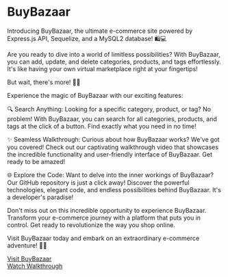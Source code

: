 # BuyBazaar
Introducing BuyBazaar, the ultimate e-commerce site powered by Express.js API, Sequelize, and a MySQL2 database! 🛍️💻

Are you ready to dive into a world of limitless possibilities? With BuyBazaar, you can add, update, and delete categories, products, and tags effortlessly. It's like having your own virtual marketplace right at your fingertips!

But wait, there's more! 🎁🌟

Experience the magic of BuyBazaar with our exciting features:

🔍 Search Anything: Looking for a specific category, product, or tag? No problem! With BuyBazaar, you can search for all categories, products, and tags at the click of a button. Find exactly what you need in no time!

✨ Seamless Walkthrough: Curious about how BuyBazaar works? We've got you covered! Check out our captivating walkthrough video that showcases the incredible functionality and user-friendly interface of BuyBazaar. Get ready to be amazed!

🌐 Explore the Code: Want to delve into the inner workings of BuyBazaar? Our GitHub repository is just a click away! Discover the powerful technologies, elegant code, and endless possibilities behind BuyBazaar. It's a developer's paradise!

Don't miss out on this incredible opportunity to experience BuyBazaar. Transform your e-commerce journey with a platform that puts you in control. Get ready to revolutionize the way you shop online.

Visit BuyBazaar today and embark on an extraordinary e-commerce adventure! 💫🛒

[Visit BuyBazaar](https://github.com/ashtreid/buy-bazaar)  
[Watch Walkthrough](https://watch.screencastify.com/v/QThSBvr1ihzoYTVTigsj)
